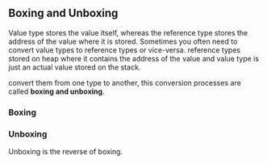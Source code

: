 ## Boxing and Unboxing
Value type stores the value itself, whereas the reference type stores the address of the value where it is stored. 
Sometimes you often need to convert value types to reference types or vice-versa. reference types stored on heap where it contains the address of the value and value type is just an actual value stored on the stack.

convert them from one type to another, this conversion processes are called **boxing and unboxing**.

### Boxing


### Unboxing 
Unboxing is the reverse of boxing.

